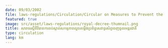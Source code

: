 ```yaml
---
date: 09/03/2002
file: laws-regulations/Circulation/Circular on Measures to Prevent the Unpermitted Installation of International Phone Gateway System.pdf
featured: true
image: src/asset/laws-regulations/royal-decree-thumnail.png
title: សារាចរស្តីពីវិធានការទប់ស្កាត់សកម្មភាពលួចតម្លើងប្រព័ន្ធសេវាទូរស័ព្ទចេញចូលអន្តរជាតិ
type: circulation
lang: km
---
```

